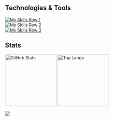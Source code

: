 <h2>Technologies & Tools </h2>

[![My Skills Row 1](https://skillicons.dev/icons?i=python,java,c,js,ts,gcp,postman&theme=dark)
](https://skillicons.dev)
<br>
[![My Skills Row 2](https://skillicons.dev/icons?i=git,jquery,nodejs,express,nextjs,react,redux&theme=dark
)](https://skillicons.dev)
<br>
[![My Skills Row 3](https://skillicons.dev/icons?i=gradle,firebase,mongodb,mysql,postgresql,flask,prisma&theme=dark
)](https://skillicons.dev)

<h2>Stats </h2>

<p>
  <img height="170" src="https://github-readme-stats.vercel.app/api?username=gdcho&show_icons=true&theme=react&hide_border=true" alt="GitHub Stats" />
  <img height="170" src="https://github-readme-stats.vercel.app/api/top-langs/?username=gdcho&langs_count=8&layout=compact&theme=react&hide_border=true&hide=ejs,XSLT,cmake,css" alt="Top Langs" />
</p>

<img src="https://capsule-render.vercel.app/api?type=waving&color=gradient&height=80&section=footer"/>
